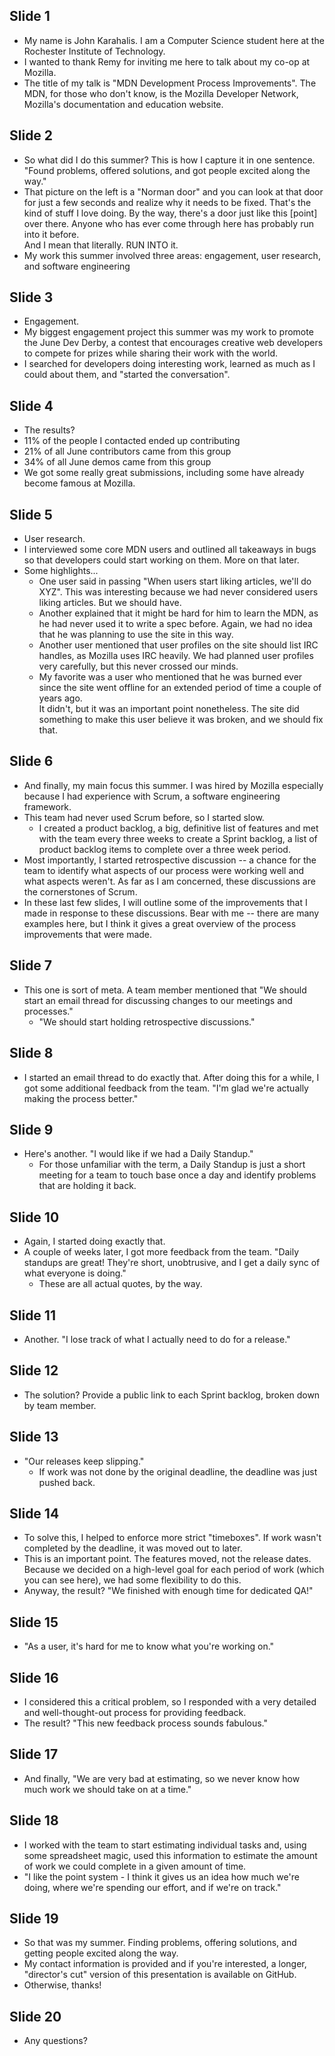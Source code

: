 Slide 1
-------
* My name is John Karahalis. I am a Computer Science student here at the 
  Rochester Institute of Technology.
* I wanted to thank Remy for inviting me here to talk about my co-op at 
  Mozilla.
* The title of my talk is "MDN Development Process Improvements". The MDN, for 
  those who don't know, is the Mozilla Developer Network, Mozilla's 
  documentation and education website.

Slide 2
-------
* So what did I do this summer? This is how I capture it in one sentence. 
  "Found problems, offered solutions, and got people excited along the way."
* That picture on the left is a "Norman door" and you can look at that door for
  just a few seconds and realize why it needs to be fixed. That's the kind of 
  stuff I love doing. By the way, there's a door just like this [point] over 
  there. Anyone who has ever come through here has probably run into it before.  
  And I mean that literally. RUN INTO it.
* My work this summer involved three areas: engagement, user research, and
  software engineering

Slide 3
-------
* Engagement.
* My biggest engagement project this summer was my work to promote the June Dev 
  Derby, a contest that encourages creative web developers to compete for 
  prizes while sharing their work with the world.
* I searched for developers doing interesting work, learned as much as I could 
  about them, and "started the conversation".

Slide 4
-------
* The results?
* 11% of the people I contacted ended up contributing
* 21% of all June contributors came from this group
* 34% of all June demos came from this group
* We got some really great submissions, including some have already become 
  famous at Mozilla.

Slide 5
-------
* User research.
* I interviewed some core MDN users and outlined all takeaways in bugs so that 
  developers could start working on them. More on that later.
* Some highlights...
    * One user said in passing "When users start liking articles, we'll do 
      XYZ". This was interesting because we had never considered users liking 
      articles. But we should have.
    * Another explained that it might be hard for him to learn the MDN, as he 
      had never used it to write a spec before. Again, we had no idea that he 
      was planning to use the site in this way.
    * Another user mentioned that user profiles on the site should list IRC 
      handles, as Mozilla uses IRC heavily. We had planned user profiles very 
      carefully, but this never crossed our minds.
    * My favorite was a user who mentioned that he was burned ever since the 
      site went offline for an extended period of time a couple of years ago.  
      It didn't, but it was an important point nonetheless. The site did 
      something to make this user believe it was broken, and we should fix 
      that.

Slide 6
-------
* And finally, my main focus this summer. I was hired by Mozilla especially 
  because I had experience with Scrum, a software engineering framework.
* This team had never used Scrum before, so I started slow.
    * I created a product backlog, a big, definitive list of features and met 
      with the team every three weeks to create a Sprint backlog, a list of 
      product backlog items to complete over a three week period.
* Most importantly, I started retrospective discussion -- a chance for the team 
  to identify what aspects of our process were working well and what aspects 
  weren't. As far as I am concerned, these discussions are the cornerstones of 
  Scrum.
* In these last few slides, I will outline some of the improvements that I made 
  in response to these discussions. Bear with me -- there are many examples 
  here, but I think it gives a great overview of the process improvements that 
  were made.

Slide 7
-------
* This one is sort of meta. A team member mentioned that "We should start an 
  email thread for discussing changes to our meetings and processes."
    * "We should start holding retrospective discussions."

Slide 8
-------
* I started an email thread to do exactly that. After doing this for a while, I 
  got some additional feedback from the team. "I'm glad we're actually making 
  the process better."

Slide 9
-------
* Here's another. "I would like if we had a Daily Standup."
    * For those unfamiliar with the term, a Daily Standup is just a short 
      meeting for a team to touch base once a day and identify problems that 
      are holding it back.

Slide 10
--------
* Again, I started doing exactly that.
* A couple of weeks later, I got more feedback from the team. "Daily standups 
  are great! They're short, unobtrusive, and I get a daily sync of what 
  everyone is doing."
    * These are all actual quotes, by the way.

Slide 11
--------
* Another. "I lose track of what I actually need to do for a release."

Slide 12
--------
* The solution? Provide a public link to each Sprint backlog, broken down by 
  team member.

Slide 13
--------
* "Our releases keep slipping."
    * If work was not done by the original deadline, the deadline was just 
      pushed back.

Slide 14
--------
* To solve this, I helped to enforce more strict "timeboxes". If work wasn't 
  completed by the deadline, it was moved out to later.
* This is an important point. The features moved, not the release dates.  
  Because we decided on a high-level goal for each period of work (which you can see 
  here), we had some flexibility to do this.
* Anyway, the result? "We finished with enough time for dedicated QA!"

Slide 15
--------
* "As a user, it's hard for me to know what you're working on."

Slide 16
--------
* I considered this a critical problem, so I responded with a very detailed 
  and well-thought-out process for providing feedback.
* The result? "This new feedback process sounds fabulous."

Slide 17
--------
* And finally, "We are very bad at estimating, so we never know how much work 
  we should take on at a time."

Slide 18
--------
* I worked with the team to start estimating individual tasks and, using some 
  spreadsheet magic, used this information to estimate the amount of work we 
  could complete in a given amount of time.
* "I like the point system - I think it gives us an idea how much we're doing, 
  where we're spending our effort, and if we're on track." 

Slide 19
--------
* So that was my summer. Finding problems, offering solutions, and getting 
  people excited along the way.
* My contact information is provided and if you're interested, a longer, 
  "director's cut" version of this presentation is available on GitHub.
* Otherwise, thanks!

Slide 20
--------
* Any questions?

